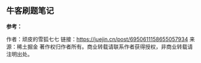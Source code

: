 ## 牛客刷题笔记

**参考：**

作者：顽皮的雪狐七七
链接：https://juejin.cn/post/6950611158655057934
来源：稀土掘金
著作权归作者所有。商业转载请联系作者获得授权，非商业转载请注明出处。

